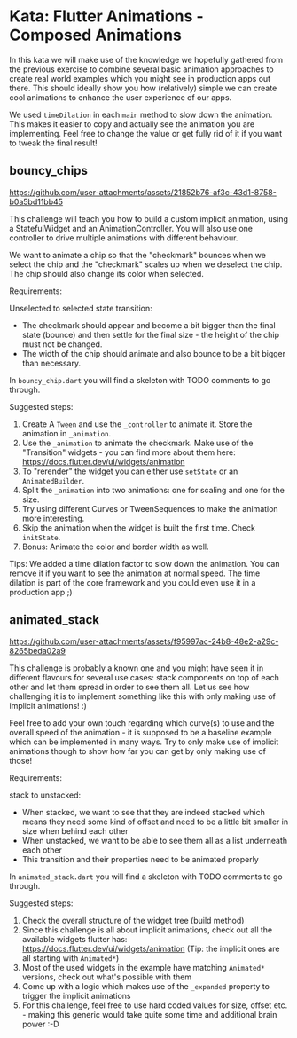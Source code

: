 # Kata: Flutter Animations - Composed Animations

In this kata we will make use of the knowledge we hopefully gathered from the previous exercise to combine several basic animation approaches to create real world examples which you might see in production apps out there. This should ideally show you how (relatively) simple we can create cool animations to enhance the user experience of our apps.

We used `timeDilation` in each `main` method to slow down the animation. This makes it easier to copy and actually see the animation you are implementing. Feel free to change the value or get fully rid of it if you want to tweak the final result!

## bouncy_chips

https://github.com/user-attachments/assets/21852b76-af3c-43d1-8758-b0a5bd11bb45

This challenge will teach you how to build a custom implicit animation, using a StatefulWidget and an AnimationController. You will also use one controller to drive multiple animations with different behaviour.

We want to animate a chip so that the "checkmark" bounces when we select the chip and the "checkmark" scales up when we deselect the chip. The chip should also change its color when selected.

Requirements:

Unselected to selected state transition:

- The checkmark should appear and become a bit bigger than the final state (bounce) and then settle for the final size - the height of the chip must not be changed.
- The width of the chip should animate and also bounce to be a bit bigger than necessary.

In `bouncy_chip.dart` you will find a skeleton with TODO comments to go through.

Suggested steps:

1. Create A `Tween` and use the `_controller` to animate it. Store the animation in `_animation`.
2. Use the `_animation` to animate the checkmark. Make use of the "Transition" widgets - you can find more about them here: https://docs.flutter.dev/ui/widgets/animation
3. To "rerender" the widget you can either use `setState` or an `AnimatedBuilder`.
4. Split the `_animation` into two animations: one for scaling and one for the size.
5. Try using different Curves or TweenSequences to make the animation more interesting.
6. Skip the animation when the widget is built the first time. Check `initState`.
7. Bonus: Animate the color and border width as well.

Tips:
We added a time dilation factor to slow down the animation. You can remove it if you want to see the animation at normal speed. The time dilation is part of the core framework and you could even use it in a production app ;)

## animated_stack

https://github.com/user-attachments/assets/f95997ac-24b8-48e2-a29c-8265beda02a9

This challenge is probably a known one and you might have seen it in different flavours for several use cases: stack components on top of each other and let them spread in order to see them all. Let us see how challenging it is to implement something like this with only making use of implicit animations! :)

Feel free to add your own touch regarding which curve(s) to use and the overall speed of the animation - it is supposed to be a baseline example which can be implemented in many ways. Try to only make use of implicit animations though to show how far you can get by only making use of those!

Requirements:

stack to unstacked:

- When stacked, we want to see that they are indeed stacked which means they need some kind of offset and need to be a little bit smaller in size when behind each other
- When unstacked, we want to be able to see them all as a list underneath each other
- This transition and their properties need to be animated properly

In `animated_stack.dart` you will find a skeleton with TODO comments to go through.

Suggested steps:

1. Check the overall structure of the widget tree (build method)
2. Since this challenge is all about implicit animations, check out all the available widgets flutter has: https://docs.flutter.dev/ui/widgets/animation (Tip: the implicit ones are all starting with `Animated*`)
3. Most of the used widgets in the example have matching `Animated*` versions, check out what's possible with them
4. Come up with a logic which makes use of the `_expanded` property to trigger the implicit animations
5. For this challenge, feel free to use hard coded values for size, offset etc. - making this generic would take quite some time and additional brain power :-D
